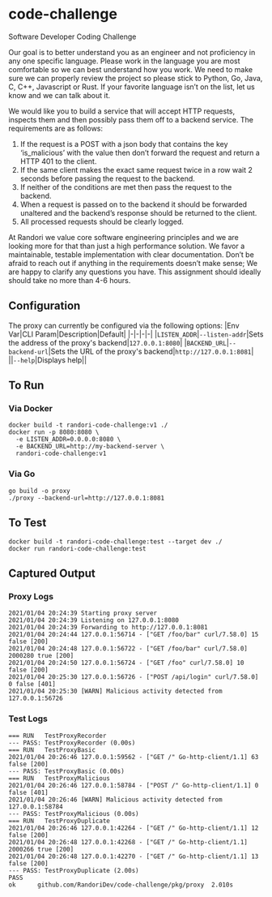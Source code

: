 # code-challenge
Software Developer Coding Challenge

Our goal is to better understand you as an engineer and not proficiency in any one specific language.  Please work in the language you are most comfortable so we can best understand how you work.  We need to make sure we can properly review the project so please stick to Python, Go, Java, C, C++, Javascript or Rust.  If your favorite language isn’t on the list, let us know and we can talk about it.

We would like you to build a service that will accept HTTP requests, inspects them and then possibly pass them off to a backend service.  The requirements are as follows:

1.  If the request is a POST with a json body that contains the key ‘is_malicious’ with the value then don’t forward the request and return a HTTP 401 to the client.
2.  If the same client makes the exact same request twice in a row wait 2 seconds before passing the request to the backend.
3.  If neither of the conditions are met then pass the request to the backend.
4.  When a request is passed on to the backend it should be forwarded unaltered and the backend’s response should be returned to the client.  
5.  All processed requests should be clearly logged.

At Randori we value core software engineering principles and we are looking more for that than just a high performance solution.  We favor a maintainable, testable implementation with clear documentation.  Don’t be afraid to reach out if anything in the requirements doesn’t make sense;  We are happy to clarify any questions you have.    This assignment should ideally should take no more than 4-6 hours.

## Configuration
The proxy can currently be configured via the following options:
|Env Var|CLI Param|Description|Default|
|-|-|-|-|
|`LISTEN_ADDR`|`--listen-addr`|Sets the address of the proxy's backend|`127.0.0.1:8080`|
|`BACKEND_URL`|`--backend-url`|Sets the URL of the proxy's backend|`http://127.0.0.1:8081`|
||`--help`|Displays help||
## To Run 

### Via Docker
```
docker build -t randori-code-challenge:v1 ./
docker run -p 8080:8080 \
  -e LISTEN_ADDR=0.0.0.0:8080 \
  -e BACKEND_URL=http://my-backend-server \
  randori-code-challenge:v1
```
### Via Go
```
go build -o proxy
./proxy --backend-url=http://127.0.0.1:8081
```

## To Test
```
docker build -t randori-code-challenge:test --target dev ./
docker run randori-code-challenge:test
```

## Captured Output

### Proxy Logs
```
2021/01/04 20:24:39 Starting proxy server
2021/01/04 20:24:39 Listening on 127.0.0.1:8080
2021/01/04 20:24:39 Forwarding to http://127.0.0.1:8081
2021/01/04 20:24:44 127.0.0.1:56714 - ["GET /foo/bar" curl/7.58.0] 15 false [200]
2021/01/04 20:24:48 127.0.0.1:56722 - ["GET /foo/bar" curl/7.58.0] 2000280 true [200]
2021/01/04 20:24:50 127.0.0.1:56724 - ["GET /foo" curl/7.58.0] 10 false [200]
2021/01/04 20:25:30 127.0.0.1:56726 - ["POST /api/login" curl/7.58.0] 0 false [401]
2021/01/04 20:25:30 [WARN] Malicious activity detected from 127.0.0.1:56726
```

### Test Logs
```
=== RUN   TestProxyRecorder
--- PASS: TestProxyRecorder (0.00s)
=== RUN   TestProxyBasic
2021/01/04 20:26:46 127.0.0.1:59562 - ["GET /" Go-http-client/1.1] 63 false [200]
--- PASS: TestProxyBasic (0.00s)
=== RUN   TestProxyMalicious
2021/01/04 20:26:46 127.0.0.1:58784 - ["POST /" Go-http-client/1.1] 0 false [401]
2021/01/04 20:26:46 [WARN] Malicious activity detected from 127.0.0.1:58784
--- PASS: TestProxyMalicious (0.00s)
=== RUN   TestProxyDuplicate
2021/01/04 20:26:46 127.0.0.1:42264 - ["GET /" Go-http-client/1.1] 12 false [200]
2021/01/04 20:26:48 127.0.0.1:42268 - ["GET /" Go-http-client/1.1] 2000266 true [200]
2021/01/04 20:26:48 127.0.0.1:42270 - ["GET /" Go-http-client/1.1] 13 false [200]
--- PASS: TestProxyDuplicate (2.00s)
PASS
ok      github.com/RandoriDev/code-challenge/pkg/proxy  2.010s
```
